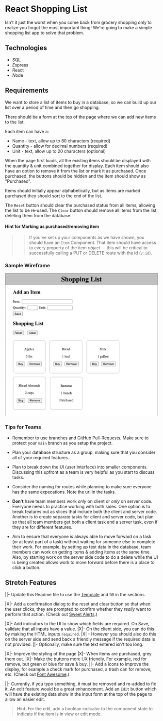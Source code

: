 # React Shopping List

Isn't it just the worst when you come back from grocery shopping only to realize you forgot the most important thing! We're going to make a simple shopping list app to solve that problem.

## Technologies

- *S*QL
- *E*xpress
- *R*eact
- *N*ode

## Requirements

We want to store a list of items to buy in a database, so we can build up our list over a period of time and then go shopping.

There should be a form at the top of the page where we can add new items to the list.

Each item can have a:

- Name - text, allow up to 80 characters (required)
- Quantity - allow for decimal numbers (required)
- Unit - text, allow up to 20 characters (optional)

When the page first loads, all the existing items should be displayed with the quantity & unit combined together for display. Each item should also have an option to remove it from the list or mark it as purchased. Once purchased, the buttons should be hidden and the item should show as "Purchased".

Items should initially appear alphabetically, but as items are marked purchased they should sort to the end of the list.

The `Reset` button should clear the purchased status from all items, allowing the list to be re-used. The `Clear` button should remove all items from the list, deleting them from the database.

#### Hint for Marking as purchased/removing item

> > If you've set up your components as we have shown, you should have an `Item` Component. That item should have access to every property of the item _object_ -- this will be critical to successfully calling a PUT or DELETE route with the id (`/:id`).

### Sample Wireframe

![wireframe](wireframe.jpg)

### Tips for Teams

- Remember to use branches and GitHub Pull-Requests. Make sure to protect your `main` branch as you setup the project.

- Plan your database structure as a group, making sure that you consider all of your required features.

- Plan to break down the UI (user interface) into smaller components. Discussing this upfront as a team is very helpful as you start to discuss tasks.

- Consider the naming for routes while planning to make sure everyone has the same expecations. Note the url in the tasks.

- **Don't** have team members work _only_ on client or _only_ on server code. Everyone needs to practice working with both sides. One option is to break features out as slices that include both the client and server code. Another is to create separate tasks for client and server code, but plan so that all team members get both a client task and a server task, even if they are for different features.

- Aim to ensure that everyone is always able to move forward on a task (or at least part of a task) without waiting for someone else to complete their work. For example, by setting up test data in the database, team members can work on getting items & adding items at the same time. Also, by starting work on the server side code to do a delete while the UI is being created allows work to move forward before there is a place to click a button.

## Stretch Features

||- Update this Readme file to use the [Template](https://github.com/PrimeAcademy/readme-template) and fill in the sections.

|X|- Add a confirmation dialog to the reset and clear button so that when the user clicks, they are prompted to confirm whether they _really_ want to perform that action. (Check out [Sweet Alerts](https://www.npmjs.com/package/@sweetalert/with-react).)

|X|- Add indicators to the UI to show which fields are required. On Save, validate that all inputs have a value.
|X|- On the client side, you can do this by making the HTML inputs `required`.
|X| - However you should also do this on the server side and send back a friendly message if the required data is not provided.
||- Optionally, make sure the text entered isn't too long.

|X|- Improve the styling of the page
|X|- When items are purchased, grey them out.
|X|- Make the buttons more UX friendly. For example, red for remove, but green or blue for save & buy.
||- Add a icons to improve the display, for example a check mark for purchased, a trash can for remove, etc. (Check out [Font Awesome](https://fontawesome.com/how-to-use/on-the-web/using-with/react).)

||- Currently, if you typo something, it must be removed and re-added to fix it. An edit feature would be a great enhancement. Add an `Edit` button which will have the existing data show in the input form at the top of the page to allow an easier edit.

> Hint: For the edit, add a boolean indicator to the component state to indicate if the item is in view or edit mode.
